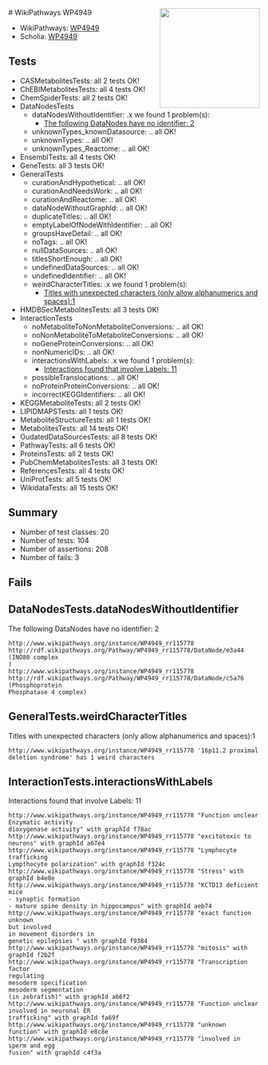 <img style="float: right; width: 200px" src="https://upload.wikimedia.org/wikipedia/commons/thumb/8/83/Wplogo_with_text_500.png/640px-Wplogo_with_text_500.png" />
# WikiPathways WP4949

* WikiPathways: [WP4949](https://new.wikipathways.org/pathways/WP4949)
* Scholia: [WP4949](https://scholia.toolforge.org/wikipathways/WP4949)
## Tests
* CASMetabolitesTests: all 2 tests OK!
* ChEBIMetabolitesTests: all 4 tests OK!
* ChemSpiderTests: all 2 tests OK!
* DataNodesTests
    * dataNodesWithoutIdentifier: .x we found 1 problem(s):
        * [The following DataNodes have no identifier: 2](#d2d32fa1)
    * unknownTypes_knownDatasource: .. all OK!
    * unknownTypes: .. all OK!
    * unknownTypes_Reactome: .. all OK!
* EnsemblTests: all 4 tests OK!
* GeneTests: all 3 tests OK!
* GeneralTests
    * curationAndHypothetical: .. all OK!
    * curationAndNeedsWork: .. all OK!
    * curationAndReactome: .. all OK!
    * dataNodeWithoutGraphId: .. all OK!
    * duplicateTitles: .. all OK!
    * emptyLabelOfNodeWithIdentifier: .. all OK!
    * groupsHaveDetail: .. all OK!
    * noTags: .. all OK!
    * nullDataSources: .. all OK!
    * titlesShortEnough: .. all OK!
    * undefinedDataSources: .. all OK!
    * undefinedIdentifier: .. all OK!
    * weirdCharacterTitles: .x we found 1 problem(s):
        * [Titles with unexpected characters (only allow alphanumerics and spaces):1](#fda87b3f)
* HMDBSecMetabolitesTests: all 3 tests OK!
* InteractionTests
    * noMetaboliteToNonMetaboliteConversions: .. all OK!
    * noNonMetaboliteToMetaboliteConversions: .. all OK!
    * noGeneProteinConversions: .. all OK!
    * nonNumericIDs: .. all OK!
    * interactionsWithLabels: .x we found 1 problem(s):
        * [Interactions found that involve Labels: 11](#fe97a8b9)
    * possibleTranslocations: .. all OK!
    * noProteinProteinConversions: .. all OK!
    * incorrectKEGGIdentifiers: .. all OK!
* KEGGMetaboliteTests: all 2 tests OK!
* LIPIDMAPSTests: all 1 tests OK!
* MetaboliteStructureTests: all 1 tests OK!
* MetabolitesTests: all 14 tests OK!
* OudatedDataSourcesTests: all 8 tests OK!
* PathwayTests: all 6 tests OK!
* ProteinsTests: all 2 tests OK!
* PubChemMetabolitesTests: all 3 tests OK!
* ReferencesTests: all 4 tests OK!
* UniProtTests: all 5 tests OK!
* WikidataTests: all 15 tests OK!


## Summary

* Number of test classes: 20
* Number of tests: 104
* Number of assertions: 208
* Number of fails: 3

## Fails

<a name="d2d32fa1" />

## DataNodesTests.dataNodesWithoutIdentifier

The following DataNodes have no identifier: 2
```
http://www.wikipathways.org/instance/WP4949_rr115778 http://rdf.wikipathways.org/Pathway/WP4949_rr115778/DataNode/e3a44 (INO80 complex
)
http://www.wikipathways.org/instance/WP4949_rr115778 http://rdf.wikipathways.org/Pathway/WP4949_rr115778/DataNode/c5a76 (Phosphoprotein
Phosphatase 4 complex)
```

<a name="fda87b3f" />

## GeneralTests.weirdCharacterTitles

Titles with unexpected characters (only allow alphanumerics and spaces):1
```
http://www.wikipathways.org/instance/WP4949_rr115778 '16p11.2 proximal deletion syndrome' has 1 weird characters
```

<a name="fe97a8b9" />

## InteractionTests.interactionsWithLabels

Interactions found that involve Labels: 11
```
http://www.wikipathways.org/instance/WP4949_rr115778 "Function unclear
Enzymatic activity
dioxygenase activity" with graphId f78ac
http://www.wikipathways.org/instance/WP4949_rr115778 "excitotoxic to neurons" with graphId a67e4
http://www.wikipathways.org/instance/WP4949_rr115778 "Lymphocyte trafficking
Lympthocyte polarization" with graphId f324c
http://www.wikipathways.org/instance/WP4949_rr115778 "Stress" with graphId b4e8e
http://www.wikipathways.org/instance/WP4949_rr115778 "KCTD13 deficient mice
- synaptic formation
- mature spine density in hippocampus" with graphId aeb74
http://www.wikipathways.org/instance/WP4949_rr115778 "exact function unknown 
but involved
in movement disorders in 
genetic epilepsies " with graphId f9384
http://www.wikipathways.org/instance/WP4949_rr115778 "mitosis" with graphId f2b2f
http://www.wikipathways.org/instance/WP4949_rr115778 "Transcription factor 
regulating
mesoderm specification
mesoderm segmentation
(in zebrafish)" with graphId a66f2
http://www.wikipathways.org/instance/WP4949_rr115778 "Function unclear
involved in neuronal ER
trafficking" with graphId fa69f
http://www.wikipathways.org/instance/WP4949_rr115778 "unknown function" with graphId e8c8e
http://www.wikipathways.org/instance/WP4949_rr115778 "involved in
sperm and egg
fusion" with graphId c4f3a
```

